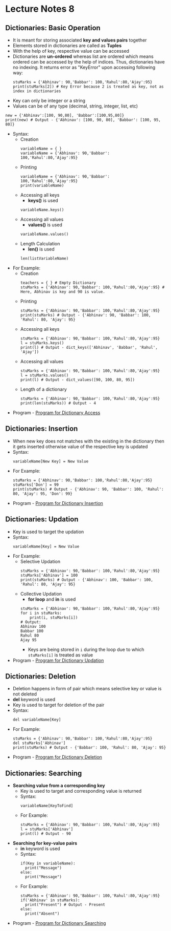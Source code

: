 # Lecture Notes 8

## Dictionaries: Basic Operation
* It is meant for storing associated __key and values pairs__ together
* Elements stored in dictionaries are called as __Tuples__
* With the help of key, respective value can be accessed
* Dictionaries are __un-ordered__ whereas list are ordered which means ordered can be accessed by the help of indices. Thus, dictionaries have no indexing. It returns error as "KeyError" upon accessing following way:
  ```
  stuMarks = {'Abhinav': 90,'Babbar': 100,'Rahul':80,'Ajay':95}
  print(stuMarks[2]) # Key Error because 2 is treated as key, not as index in dictionaries
  ```
* Key can only be integer or a string
* Values can be of any type (decimal, string, integer, list, etc)
```
new = {'Abhinav':[100, 90,80], 'Babbar':[100,95,80]}
print(new) # Output - {'Abhinav': [100, 90, 80], 'Babbar': [100, 95, 80]}
```
* Syntax:
  * Creation
    ```
    variableName = { }
    variableName = {'Abhinav': 90,'Babbar': 100,'Rahul':80,'Ajay':95}
    ```
  * Printing
    ```
    variableName = {'Abhinav': 90,'Babbar': 100,'Rahul':80,'Ajay':95}
    print(variableName)
    ```
  * Accessing all keys
    * __keys()__ is used
    ```
    variableName.keys()
    ```
  * Accessing all values
    * __values()__ is used
    ```
    variableName.values()
    ```
  * Length Calculation
    * __len()__ is used  
    ```
    len(listVariableName)
    ``` 
* For Example:
  * Creation
    ```
    teachers = { } # Empty Dictionary
    stuMarks = {'Abhinav': 90,'Babbar': 100,'Rahul':80,'Ajay':95} # Here, Abhinav is key and 90 is value.
    ```
  * Printing
    ```
    stuMarks = {'Abhinav': 90,'Babbar': 100,'Rahul':80,'Ajay':95}
    print(stuMarks) # Output - {'Abhinav': 90, 'Babbar': 100, 'Rahul': 80, 'Ajay': 95}
    ```
  * Accessing all keys
    ```
    stuMarks = {'Abhinav': 90,'Babbar': 100,'Rahul':80,'Ajay':95}
    l = stuMarks.keys()
    print(l) # Output - dict_keys(['Abhinav', 'Babbar', 'Rahul', 'Ajay'])
    ```
  * Accessing all values
    ```
    stuMarks = {'Abhinav': 90,'Babbar': 100,'Rahul':80,'Ajay':95}
    l = stuMarks.values()
    print(l) # Output - dict_values([90, 100, 80, 95])
    ```
  * Length of a dictionary
    ```
    stuMarks = {'Abhinav': 90,'Babbar': 100,'Rahul':80,'Ajay':95}
    print(len(stuMarks)) # Output - 4
    ```
* Program - [Program for Dictionary Access](https://github.com/abhinavg916/ytcodehelp-python/blob/master/Lectures/Lecture%208/DictionaryAccess.py)

## Dictionaries: Insertion
* When new key does not matches with the existing in the dictionary then it gets inserted otherwise value of the respective key is updated
* Syntax:
  ```
  variableName[New Key] = New Value
  ```
* For Example:
  ```
  stuMarks = {'Abhinav': 90,'Babbar': 100,'Rahul':80,'Ajay':95}
  stuMarks['Don'] = 99
  print(stuMarks) # Output - {'Abhinav': 90, 'Babbar': 100, 'Rahul': 80, 'Ajay': 95, 'Don': 99}
  ```
* Program - [Program for Dictionary Insertion](https://github.com/abhinavg916/ytcodehelp-python/blob/master/Lectures/Lecture%208/DictionaryInsertion.py)

## Dictionaries: Updation
* Key is used to target the updation
* Syntax:
  ```
  variableName[Key] = New Value
  ```
* For Example:
  * Selective Updation
    ```
    stuMarks = {'Abhinav': 90,'Babbar': 100,'Rahul':80,'Ajay':95}
    stuMarks['Abhinav'] = 100
    print(stuMarks) # Output - {'Abhinav': 100, 'Babbar': 100, 'Rahul': 80, 'Ajay': 95}
    ```
  * Collective Updation
    * __for loop__ and __in__ is used 
    ```
    stuMarks = {'Abhinav': 90,'Babbar': 100,'Rahul':80,'Ajay':95}
    for i in stuMarks:
        print(i, stuMarks[i])
    # Output:
    Abhinav 100
    Babbar 100
    Rahul 80
    Ajay 95
    ```
    * Keys are being stored in `i` during the loop due to which `stuMarks[i]` is treated as value
* Program - [Program for Dictionary Updation](https://github.com/abhinavg916/ytcodehelp-python/blob/master/Lectures/Lecture%208/DictionaryUpdation.py)

## Dictionaries: Deletion
* Deletion happens in form of pair which means selective key or value is not deleted
* __del__ keyword is used
* Key is used to target for deletion of the pair
* Syntax:
  ```
  del variableName[Key]
  ```
* For Example:
  ```
  stuMarks = {'Abhinav': 90,'Babbar': 100,'Rahul':80,'Ajay':95}
  del stuMarks['Abhinav']
  print(stuMarks) # Output - {'Babbar': 100, 'Rahul': 80, 'Ajay': 95}
  ```
* Program - [Program for Dictionary Deletion](https://github.com/abhinavg916/ytcodehelp-python/blob/master/Lectures/Lecture%208/DictionaryDeletion.py)

## Dictionaries: Searching
* __Searching value from a corresponding key__
  * Key is used to target and corresponding value is returned
  * Syntax:
    ```
    variableName[KeyToFind]
    ```
  * For Example:
    ```
    stuMarks = {'Abhinav': 90,'Babbar': 100,'Rahul':80,'Ajay':95}
    l = stuMarks['Abhinav']
    print(l) # Output - 90
    ```
* __Searching for key-value pairs__
  * __in__ keyword is used
  * Syntax:
    ```
    if(Key in variableName):
      print("Message")
    else:
      print("Message")
    ```
  * For Example:
    ```
    stuMarks = {'Abhinav': 90,'Babbar': 100,'Rahul':80,'Ajay':95}
    if('Abhinav' in stuMarks):
      print("Present") # Output - Present
    else:
      print("Absent")
    ```
* Program - [Program for Dictionary Searching](https://github.com/abhinavg916/ytcodehelp-python/blob/master/Lectures/Lecture%208/DictionarySearch.py)
